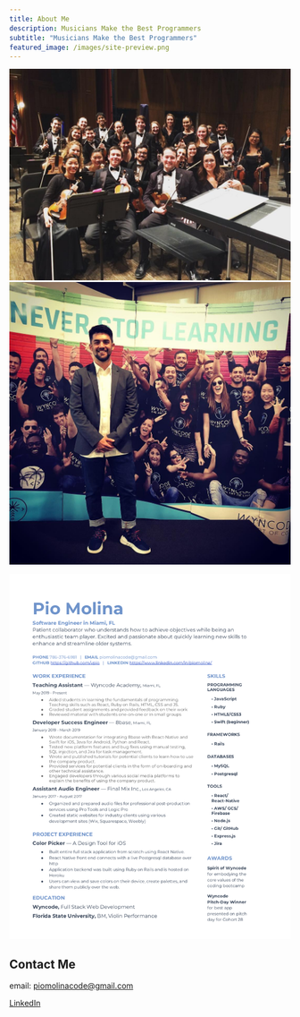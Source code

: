 ```yaml
---
title: About Me
description: Musicians Make the Best Programmers
subtitle: "Musicians Make the Best Programmers"
featured_image: /images/site-preview.png
---
```


<div class="gallery" data-columns="2">
    <img src="/images/pio_orchestra.jpg">
    <img src="/images/pio_code.jpg">
</div>

![](/images/Pio_Molina_Resume_Latest.jpg)

## Contact Me

email: piomolinacode@gmail.com

<a href='https://www.linkedin.com/in/piomolina/' class="button button--large">LinkedIn</a>
